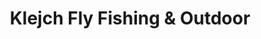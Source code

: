 ---
title: "Klejch Fly Fishing & Outdoor"
url: /wien/klejch-fly-fishing-und-outdoor/
shop: Angeln
---